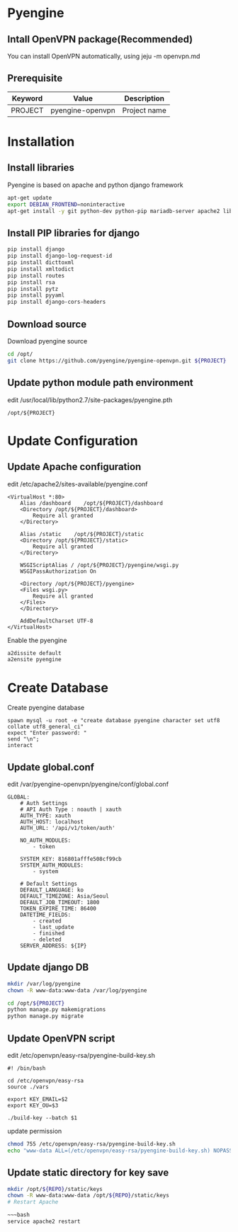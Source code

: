 # Pyengine

## Intall OpenVPN package(Recommended)

You can install OpenVPN automatically, using jeju -m openvpn.md

## Prerequisite

Keyword | Value     | Description
----    | ----      | ----
PROJECT | pyengine-openvpn | Project name
 
# Installation

## Install libraries

Pyengine is based on apache and python django framework

~~~bash
apt-get update
export DEBIAN_FRONTEND=noninteractive
apt-get install -y git python-dev python-pip mariadb-server apache2 libapache2-mod-wsgi python-mysqldb libyaml-cpp-dev libyaml-dev
~~~

## Install PIP libraries for django

~~~bash
pip install django
pip install django-log-request-id
pip install dicttoxml
pip install xmltodict
pip install routes
pip install rsa
pip install pytz
pip install pyyaml
pip install django-cors-headers
~~~

## Download source

Download pyengine source

~~~bash
cd /opt/
git clone https://github.com/pyengine/pyengine-openvpn.git ${PROJECT}
~~~

## Update python module path environment

edit /usr/local/lib/python2.7/site-packages/pyengine.pth

~~~text
/opt/${PROJECT}
~~~

# Update Configuration

## Update Apache configuration

edit /etc/apache2/sites-available/pyengine.conf

~~~text
<VirtualHost *:80>
    Alias /dashboard    /opt/${PROJECT}/dashboard
    <Directory /opt/${PROJECT}/dashboard>
        Require all granted
    </Directory>

    Alias /static    /opt/${PROJECT}/static
    <Directory /opt/${PROJECT}/static>
        Require all granted
    </Directory>

    WSGIScriptAlias / /opt/${PROJECT}/pyengine/wsgi.py
    WSGIPassAuthorization On

    <Directory /opt/${PROJECT}/pyengine>
    <Files wsgi.py>
        Require all granted
    </Files>
    </Directory>

    AddDefaultCharset UTF-8
</VirtualHost>
~~~

Enable the pyengine

~~~bash
a2dissite default
a2ensite pyengine
~~~

# Create Database

Create pyengine database

~~~expect
spawn mysql -u root -e "create database pyengine character set utf8 collate utf8_general_ci"
expect "Enter password: "
send "\n";
interact
~~~

## Update global.conf

edit /var/pyengine-openvpn/pyengine/conf/global.conf

~~~text
GLOBAL: 
    # Auth Settings
    # API Auth Type : noauth | xauth
    AUTH_TYPE: xauth
    AUTH_HOST: localhost
    AUTH_URL: '/api/v1/token/auth'

    NO_AUTH_MODULES:
        - token

    SYSTEM_KEY: 816801afffe508cf99cb
    SYSTEM_AUTH_MODULES:
        - system

    # Default Settings
    DEFAULT_LANGUAGE: ko
    DEFAULT_TIMEZONE: Asia/Seoul
    DEFAULT_JOB_TIMEOUT: 1800
    TOKEN_EXPIRE_TIME: 86400
    DATETIME_FIELDS: 
        - created
        - last_update
        - finished
        - deleted
    SERVER_ADDRESS: ${IP}
~~~

## Update django DB

~~~bash
mkdir /var/log/pyengine
chown -R www-data:www-data /var/log/pyengine

cd /opt/${PROJECT}
python manage.py makemigrations
python manage.py migrate
~~~

## Update OpenVPN script

edit /etc/openvpn/easy-rsa/pyengine-build-key.sh

~~~text
#! /bin/bash

cd /etc/openvpn/easy-rsa
source ./vars

export KEY_EMAIL=$2
export KEY_OU=$3

./build-key --batch $1
~~~

update permission 

~~~bash
chmod 755 /etc/openvpn/easy-rsa/pyengine-build-key.sh
echo "www-data ALL=(/etc/openvpn/easy-rsa/pyengine-build-key.sh) NOPASSWD: ALL" >> /etc/sudoers
~~~

## Update static directory for key save

~~~bash
mkdir /opt/${REPO}/static/keys
chown -R www-data:www-data /opt/${REPO}/static/keys
# Restart Apache

~~~bash
service apache2 restart
~~~


